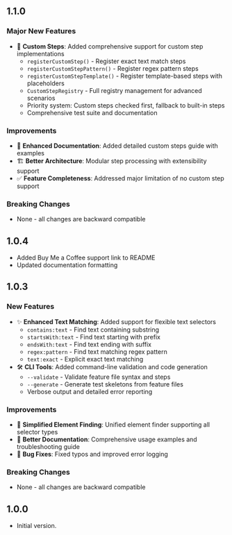 ## 1.1.0

### Major New Features

- 🔧 **Custom Steps**: Added comprehensive support for custom step implementations
  - `registerCustomStep()` - Register exact text match steps
  - `registerCustomStepPattern()` - Register regex pattern steps
  - `registerCustomStepTemplate()` - Register template-based steps with placeholders
  - `CustomStepRegistry` - Full registry management for advanced scenarios
  - Priority system: Custom steps checked first, fallback to built-in steps
  - Comprehensive test suite and documentation

### Improvements

- 📖 **Enhanced Documentation**: Added detailed custom steps guide with examples
- 🏗️ **Better Architecture**: Modular step processing with extensibility support
- ✅ **Feature Completeness**: Addressed major limitation of no custom step support

### Breaking Changes

- None - all changes are backward compatible

## 1.0.4

- Added Buy Me a Coffee support link to README
- Updated documentation formatting

## 1.0.3

### New Features

- ✨ **Enhanced Text Matching**: Added support for flexible text selectors
  - `contains:text` - Find text containing substring
  - `startsWith:text` - Find text starting with prefix
  - `endsWith:text` - Find text ending with suffix
  - `regex:pattern` - Find text matching regex pattern
  - `text:exact` - Explicit exact text matching
- 🛠️ **CLI Tools**: Added command-line validation and code generation
  - `--validate` - Validate feature file syntax and steps
  - `--generate` - Generate test skeletons from feature files
  - Verbose output and detailed error reporting

### Improvements

- 🎯 **Simplified Element Finding**: Unified element finder supporting all selector types
- 📖 **Better Documentation**: Comprehensive usage examples and troubleshooting guide
- 🐛 **Bug Fixes**: Fixed typos and improved error logging

### Breaking Changes

- None - all changes are backward compatible

## 1.0.0

- Initial version.
